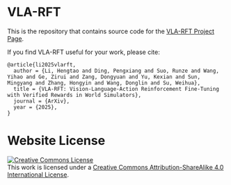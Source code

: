 # VLA-RFT

This is the repository that contains source code for the [VLA-RFT Project Page](https://vla-rft.github.io/).

If you find VLA-RFT useful for your work, please cite:
```
@article{li2025vlarft,
  author = {Li, Hengtao and Ding, Pengxiang and Suo, Runze and Wang, Yihao and Ge, Zirui and Zang, Dongyuan and Yu, Kexian and Sun, Mingyang and Zhang, Hongyin and Wang, Donglin and Su, Weihua},
  title = {VLA-RFT: Vision-Language-Action Reinforcement Fine-Tuning with Verified Rewards in World Simulators},
  journal = {ArXiv},
  year = {2025},
}

```

# Website License
<a rel="license" href="http://creativecommons.org/licenses/by-sa/4.0/"><img alt="Creative Commons License" style="border-width:0" src="https://i.creativecommons.org/l/by-sa/4.0/88x31.png" /></a><br />This work is licensed under a <a rel="license" href="http://creativecommons.org/licenses/by-sa/4.0/">Creative Commons Attribution-ShareAlike 4.0 International License</a>.
